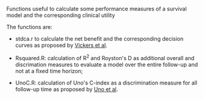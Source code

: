 Functions useful to calculate some performance measures of a survival model and the corresponding clinical utility

The functions are:

+ stdca.r to calculate the net benefit and the corresponding decision curves as proposed by [Vickers et al](https://www.mskcc.org/departments/epidemiology-biostatistics/biostatistics/decision-curve-analysis). 

+ Rsquared.R: calculation of R<sup>2</sup> and Royston's D as additional overall and discrimation measures to evaluate a model over the entire follow-up and not at a fixed time horizon;

+ UnoC.R: calculation of Uno's C-index as a discrimination measure for all follow-up time as proposed by [Uno et al](https://www.ncbi.nlm.nih.gov/pmc/articles/PMC3079915/).





